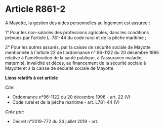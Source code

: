 # Article R861-2

A Mayotte, la gestion des aides personnelles au logement est assurée :

1° Pour les non-salariés des professions agricoles, dans les conditions prévues par l'article L. 781-44 du code rural et de
la pêche maritime ;

2° Pour les autres assurés, par la caisse de sécurité sociale de Mayotte mentionnée à l'article 22 de l'ordonnance n° 96-1122
du 20 décembre 1996 relative à l'amélioration de la santé publique, à l'assurance maladie, maternité, invalidité et décès, au
financement de la sécurité sociale à Mayotte et à la caisse de sécurité sociale de Mayotte.

**Liens relatifs à cet article**

_Cite_:

  - Ordonnance n°96-1122 du 20 décembre 1996 - art. 22 (V)
  - Code rural et de la pêche maritime - art. L781-44 (V)

_Créé par_:

  - Décret n°2019-772 du 24 juillet 2019 - art.
